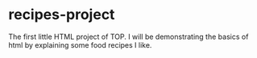 # recipes-project
The first little HTML project of TOP.
I will be demonstrating the basics of html by explaining some food recipes I like.